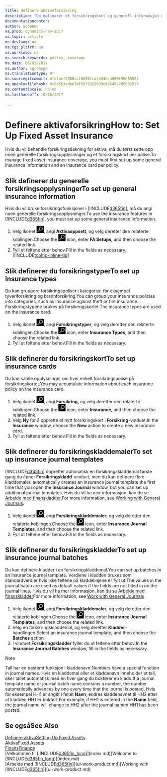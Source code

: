 ```yaml
---
title: Definere aktivaforsikring
description: "Du definerer et forsikringskort og generell informasjon om forsikringspolise for å behandle forsikringsdekning for aktiva."
documentationcenter: 
author: SorenGP
ms.prod: dynamics-nav-2017
ms.topic: article
ms.devlang: na
ms.tgt_pltfrm: na
ms.workload: na
ms.search.keywords: policy, coverage
ms.date: 06/02/2017
ms.author: sgroespe
ms.translationtype: HT
ms.sourcegitcommit: 4fefaef7380ac10836fcac404eea006f55d8556f
ms.openlocfilehash: 0c0b553adee7df5979352999c60549b280501926
ms.contentlocale: nb-no
ms.lasthandoff: 10/16/2017

---
```

# <a name="how-to-set-up-fixed-asset-insurance"></a><span data-ttu-id="2ab03-103">Definere aktivaforsikring</span><span class="sxs-lookup"><span data-stu-id="2ab03-103">How to: Set Up Fixed Asset Insurance</span></span>
<span data-ttu-id="2ab03-104">Hvis du vil behandle forsikringsdekning for aktiva, må du først sette opp noen generelle forsikringsopplysninger og et forsikringskort per polise.</span><span class="sxs-lookup"><span data-stu-id="2ab03-104">To manage fixed asset insurance coverage, you must first set up some general insurance information and an insurance card per policy.</span></span>

## <a name="to-set-up-general-insurance-information"></a><span data-ttu-id="2ab03-105">Slik definerer du generelle forsikringsopplysninger</span><span class="sxs-lookup"><span data-stu-id="2ab03-105">To set up general insurance information</span></span>
<span data-ttu-id="2ab03-106">Hvis du vil bruke forsikringsfunksjoner i [!INCLUDE[d365fin](includes/d365fin_md.md)], må du angi noen generelle forsikringsopplysninger.</span><span class="sxs-lookup"><span data-stu-id="2ab03-106">To use the insurance features in [!INCLUDE[d365fin](includes/d365fin_md.md)], you must set up some general insurance information.</span></span>  

1. <span data-ttu-id="2ab03-107">Velg ikonet ![Søk etter side eller rapport](media/ui-search/search_small.png "Søk etter side eller rapport"), angi **Aktivaoppsett**, og velg deretter den relaterte koblingen.</span><span class="sxs-lookup"><span data-stu-id="2ab03-107">Choose the ![Search for Page or Report](media/ui-search/search_small.png "Search for Page or Report icon") icon, enter **FA Setups**, and then choose the related link.</span></span>  
2. <span data-ttu-id="2ab03-108">Fyll ut feltene etter behov.</span><span class="sxs-lookup"><span data-stu-id="2ab03-108">Fill in the fields as necessary.</span></span> [!INCLUDE[tooltip-inline-tip](includes/tooltip-inline-tip_md.md)]  

## <a name="to-set-up-insurance-types"></a><span data-ttu-id="2ab03-109">Slik definerer du forsikringstyper</span><span class="sxs-lookup"><span data-stu-id="2ab03-109">To set up insurance types</span></span>
<span data-ttu-id="2ab03-110">Du kan gruppere forsikringspoliser i kategorier, for eksempel tyveriforsikring og brannforsikring.</span><span class="sxs-lookup"><span data-stu-id="2ab03-110">You can group your insurance policies into categories, such as insurance against theft or fire insurance.</span></span> <span data-ttu-id="2ab03-111">Forsikringstypene brukes på forsikringskortet.</span><span class="sxs-lookup"><span data-stu-id="2ab03-111">The insurance types are used on the insurance card.</span></span>

1. <span data-ttu-id="2ab03-112">Velg ikonet ![Søk etter side eller rapport](media/ui-search/search_small.png "Søk etter side eller rapport"), angi **Forsikringstyper**, og velg deretter den relaterte koblingen.</span><span class="sxs-lookup"><span data-stu-id="2ab03-112">Choose the ![Search for Page or Report](media/ui-search/search_small.png "Search for Page or Report icon") icon, enter **Insurance Types**, and then choose the related link.</span></span>  
2. <span data-ttu-id="2ab03-113">Fyll ut feltene etter behov.</span><span class="sxs-lookup"><span data-stu-id="2ab03-113">Fill in the fields as necessary.</span></span>

## <a name="to-set-up-insurance-cards"></a><span data-ttu-id="2ab03-114">Slik definerer du forsikringskort</span><span class="sxs-lookup"><span data-stu-id="2ab03-114">To set up insurance cards</span></span>
<span data-ttu-id="2ab03-115">Du kan samle opplysninger om hver enkelt forsikringspolise på forsikringskortet.</span><span class="sxs-lookup"><span data-stu-id="2ab03-115">You may accumulate information about each insurance policy on the insurance card.</span></span>  

1. <span data-ttu-id="2ab03-116">Velg ikonet ![Søk etter side eller rapport](media/ui-search/search_small.png "Søk etter side eller rapport"), angi **Forsikring**, og velg deretter den relaterte koblingen.</span><span class="sxs-lookup"><span data-stu-id="2ab03-116">Choose the ![Search for Page or Report](media/ui-search/search_small.png "Search for Page or Report icon") icon, enter **Insurance**, and then choose the related link.</span></span>  
2. <span data-ttu-id="2ab03-117">Velg **Ny** for å opprette et nytt forsikringskort i **Forsikring**-vinduet.</span><span class="sxs-lookup"><span data-stu-id="2ab03-117">In the **Insurance** window, choose the **New** action to create a  new insurance card.</span></span>  
3. <span data-ttu-id="2ab03-118">Fyll ut feltene etter behov.</span><span class="sxs-lookup"><span data-stu-id="2ab03-118">Fill in the fields as necessary.</span></span>

## <a name="to-set-up-insurance-journal-templates"></a><span data-ttu-id="2ab03-119">Slik definerer du forsikringskladdemaler</span><span class="sxs-lookup"><span data-stu-id="2ab03-119">To set up insurance journal templates</span></span>
[!INCLUDE[d365fin](includes/d365fin_md.md)]<span data-ttu-id="2ab03-120"> oppretter automatisk en forsikringskladdemal første gang du åpner **Forsikringskladd**-vinduet, men du kan definere flere kladdemaler.</span><span class="sxs-lookup"><span data-stu-id="2ab03-120"> automatically creates an insurance journal template the first time that you open the **Insurance Journal** window, but you can set up additional journal templates.</span></span> <span data-ttu-id="2ab03-121">Hvis du vil ha mer informasjon, kan du se [Arbeide med finanskladder](ui-work-general-journals.md).</span><span class="sxs-lookup"><span data-stu-id="2ab03-121">For more information, see [Working with General Journals](ui-work-general-journals.md).</span></span>  

1. <span data-ttu-id="2ab03-122">Velg ikonet ![Søk etter side eller rapport](media/ui-search/search_small.png "Søk etter side eller rapport"), angi **Forsikringskladdemaler**, og velg deretter den relaterte koblingen.</span><span class="sxs-lookup"><span data-stu-id="2ab03-122">Choose the ![Search for Page or Report](media/ui-search/search_small.png "Search for Page or Report icon") icon, enter **Insurance Journal Templates**, and then choose the related link.</span></span>  
2. <span data-ttu-id="2ab03-123">Fyll ut feltene etter behov.</span><span class="sxs-lookup"><span data-stu-id="2ab03-123">Fill in the fields as necessary.</span></span>

## <a name="to-set-up-insurance-journal-batches"></a><span data-ttu-id="2ab03-124">Slik definerer du forsikringskladder</span><span class="sxs-lookup"><span data-stu-id="2ab03-124">To set up insurance journal batches</span></span>
<span data-ttu-id="2ab03-125">Du kan definere kladder i en forsikringskladdemal.</span><span class="sxs-lookup"><span data-stu-id="2ab03-125">You can set up batches in an insurance journal template.</span></span> <span data-ttu-id="2ab03-126">Verdiene i kladden brukes som standardverdier hvis ikke feltene på kladdelinjene er fylt ut.</span><span class="sxs-lookup"><span data-stu-id="2ab03-126">The values in the journal batch are used as default values if the fields are not filled in on the journal lines.</span></span> <span data-ttu-id="2ab03-127">Hvis du vil ha mer informasjon, kan du se [Arbeide med finanskladder](ui-work-general-journals.md)</span><span class="sxs-lookup"><span data-stu-id="2ab03-127">For more information, see [Work with General Journals](ui-work-general-journals.md)</span></span>  

1. <span data-ttu-id="2ab03-128">Velg ikonet ![Søk etter side eller rapport](media/ui-search/search_small.png "Søk etter side eller rapport"), angi **Forsikringskladdemaler**, og velg deretter den relaterte koblingen.</span><span class="sxs-lookup"><span data-stu-id="2ab03-128">Choose the ![Search for Page or Report](media/ui-search/search_small.png "Search for Page or Report icon") icon, enter **Insurance Journal Templates**, and then choose the related link.</span></span>  
2. <span data-ttu-id="2ab03-129">Velg en forsikringskladdemal, og velg deretter **Kladder**-handlingen.</span><span class="sxs-lookup"><span data-stu-id="2ab03-129">Select an insurance journal template, and then choose the **Batches** action.</span></span>
3. <span data-ttu-id="2ab03-130">I vinduet **Forsikringskladder** fyller du ut feltene etter behov.</span><span class="sxs-lookup"><span data-stu-id="2ab03-130">In the **Insurance Journal Batches** window, fill in the fields as necessary.</span></span>

> [!NOTE]  
>   <span data-ttu-id="2ab03-131">Tall har en bestemt funksjon i kladdenavn.</span><span class="sxs-lookup"><span data-stu-id="2ab03-131">Numbers have a special function in journal names.</span></span> <span data-ttu-id="2ab03-132">Hvis en kladdemal eller et kladdenavn inneholder et tall, øker tallet automatisk med én hver gang du bokfører en kladd.</span><span class="sxs-lookup"><span data-stu-id="2ab03-132">If a journal template name or journal batch name contains a number, the number automatically advances by one every time that the journal is posted.</span></span> <span data-ttu-id="2ab03-133">Hvis for eksempel HH1 er angitt i feltet **Navn**, endres kladdenavnet til HH2 etter at kladden HH1 er bokført.</span><span class="sxs-lookup"><span data-stu-id="2ab03-133">For example, if HH1 is entered in the **Name** field, the journal name will change to HH2 after the journal named HH1 has been posted.</span></span>

## <a name="see-also"></a><span data-ttu-id="2ab03-134">Se også</span><span class="sxs-lookup"><span data-stu-id="2ab03-134">See Also</span></span>
[<span data-ttu-id="2ab03-135">Definere aktiva</span><span class="sxs-lookup"><span data-stu-id="2ab03-135">Setting Up Fixed Assets</span></span>](fa-setup.md)  
[<span data-ttu-id="2ab03-136">Aktiva</span><span class="sxs-lookup"><span data-stu-id="2ab03-136">Fixed Assets</span></span>](fa-manage.md)  
[<span data-ttu-id="2ab03-137">Finans</span><span class="sxs-lookup"><span data-stu-id="2ab03-137">Finance</span></span>](finance.md)  
<span data-ttu-id="2ab03-138">[Velkommen til [!INCLUDE[d365fin_long](includes/d365fin_long_md.md)]](index.md)</span><span class="sxs-lookup"><span data-stu-id="2ab03-138">[Welcome to [!INCLUDE[d365fin_long](includes/d365fin_long_md.md)]](index.md)</span></span>  
<span data-ttu-id="2ab03-139">[Arbeide med [!INCLUDE[d365fin](includes/d365fin_md.md)]](ui-work-product.md)</span><span class="sxs-lookup"><span data-stu-id="2ab03-139">[Working with [!INCLUDE[d365fin](includes/d365fin_md.md)]](ui-work-product.md)</span></span>

